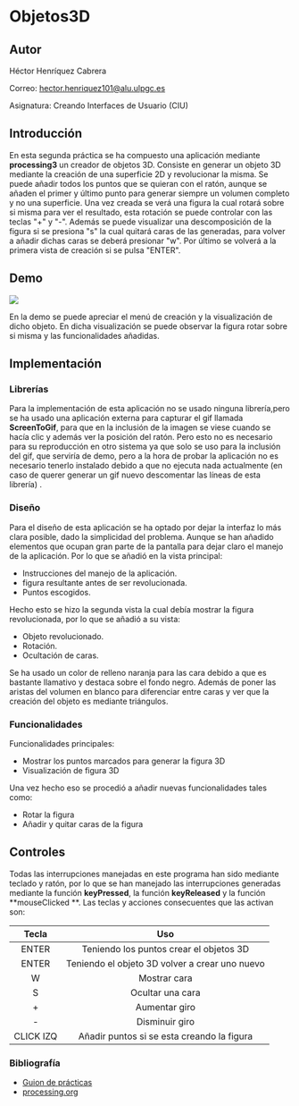 # Objetos3D
## Autor

Héctor Henríquez Cabrera

Correo: [hector.henriquez101@alu.ulpgc.es](mailto:hector.henriquez101@alu.ulpgc.es)

Asignatura: Creando Interfaces de Usuario (CIU)

## Introducción

En esta segunda práctica se ha compuesto una aplicación mediante **processing3** un creador de objetos 3D. Consiste  en generar un objeto 3D mediante la creación de una superficie 2D y revolucionar la misma. Se puede añadir todos los puntos que se quieran con el ratón, aunque se añaden el primer y último punto para generar siempre un volumen completo y no una superficie. Una vez creada se verá una figura la cual rotará sobre si misma para ver el resultado, esta rotación se puede controlar con las teclas "+" y "-". Además se puede visualizar una descomposición de la figura si se presiona "s" la cual quitará caras de las generadas, para volver a añadir dichas caras se deberá presionar "w". Por último se  volverá a la primera vista de creación si se pulsa "ENTER".

## Demo

![](demo.gif)

En la demo se puede apreciar el menú de creación y la visualización de dicho objeto. En dicha visualización se puede observar la figura rotar sobre si misma y las funcionalidades añadidas.

## Implementación

### Librerías

Para la implementación de esta aplicación no se usado ninguna librería,pero se ha usado una aplicación externa para capturar el gif llamada **ScreenToGif**, para que en la inclusión de la imagen se viese cuando se hacía clic y además ver la posición del ratón. Pero esto no es necesario para su reproducción en otro sistema ya que solo se uso para  la inclusión del gif, que serviría de demo, pero a  la hora de probar la aplicación no es necesario tenerlo instalado debido a que no ejecuta nada actualmente (en caso de querer generar un gif  nuevo descomentar las líneas de esta librería) .

### Diseño

Para el diseño de esta aplicación se ha optado por dejar la interfaz lo más clara posible, dado la simplicidad del problema. Aunque se han añadido elementos que ocupan gran parte de la pantalla para dejar claro el manejo de la aplicación. Por lo que se añadió en la vista principal:

* Instrucciones del manejo de la aplicación.
* figura resultante antes de ser revolucionada.
* Puntos escogidos.

Hecho esto se hizo la segunda vista la cual debía mostrar la figura revolucionada, por lo que se añadió a su vista:

* Objeto revolucionado.
* Rotación.
* Ocultación de caras. 

Se ha usado un color de relleno naranja para las cara debido a que es bastante llamativo y destaca sobre el fondo negro. Además de poner las aristas del volumen en blanco para diferenciar entre caras y ver que la creación del objeto es mediante triángulos.

### Funcionalidades

Funcionalidades principales:

* Mostrar los puntos marcados para generar la figura 3D
* Visualización de figura 3D

Una vez hecho eso se procedió a añadir nuevas funcionalidades tales como: 

* Rotar la figura
* Añadir y quitar caras de la figura

## Controles

Todas las interrupciones manejadas en este programa han sido mediante  teclado y ratón, por lo que se han manejado las interrupciones generadas  mediante la función **keyPressed**, la función **keyReleased** y la función **mouseClicked **. Las teclas y acciones consecuentes que las activan son:

|   Tecla   |                      Uso                       |
| :-------: | :--------------------------------------------: |
|   ENTER   |    Teniendo los puntos crear el objetos 3D     |
|   ENTER   | Teniendo el objeto 3D volver a crear uno nuevo |
|     W     |                  Mostrar cara                  |
|     S     |                Ocultar una cara                |
|     +     |                 Aumentar giro                  |
|     -     |                 Disminuir giro                 |
| CLICK IZQ |   Añadir puntos si se esta creando la figura   |



### Bibliografía

- [Guion de prácticas](https://cv-aep.ulpgc.es/cv/ulpgctp20/pluginfile.php/126724/mod_resource/content/22/CIU_Pr_cticas.pdf)
- [processing.org](https://processing.org/)
